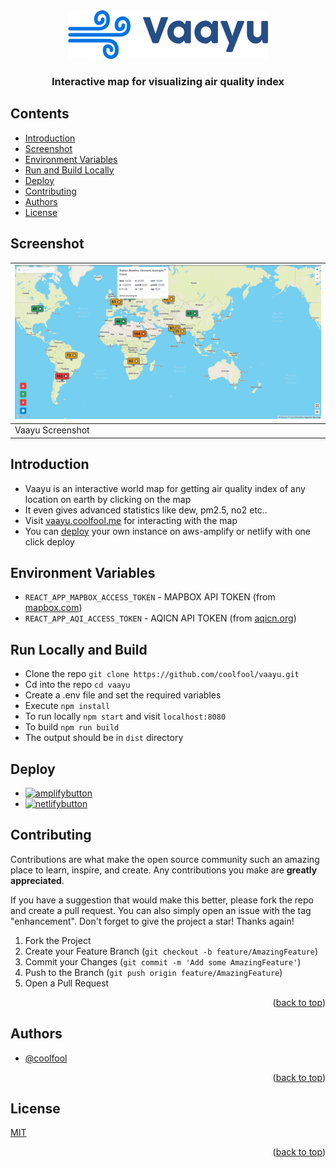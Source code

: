 <div align="center" id = "top">
  <img src="vaayu.png"  alt="vaayu logo"/>
  <h3>Interactive map for visualizing air quality index</h3> 
</div>

## Contents
- [Introduction](#introduction)
- [Screenshot](#screenshot)
- [Environment Variables](#environment-variables)
- [Run and Build Locally](#run-locally-and-build)
- [Deploy](#deploy)
- [Contributing](#contributing)
- [Authors](#authors)
- [License](#license)

## Screenshot

| ![Screenshot](screenshot.png) |                                
|-------------------------------|
| Vaayu Screenshot              |                                                                                                                                                            



## Introduction

- Vaayu is an interactive world map for getting air quality index of any location on earth by clicking on the map
- It even gives advanced statistics like dew, pm2.5, no2 etc..
- Visit [vaayu.coolfool.me](https://vaayu.coolfool.me) for interacting with the map
- You can [deploy](#deploy) your own instance on aws-amplify or netlify with one click deploy


## Environment Variables

- `REACT_APP_MAPBOX_ACCESS_TOKEN` - MAPBOX API TOKEN (from [mapbox.com](https://www.mapbox.com/))
- `REACT_APP_AQI_ACCESS_TOKEN` - AQICN API TOKEN (from [aqicn.org](https://aqicn.org/api/))

## Run Locally and Build

- Clone the repo `git clone https://github.com/coolfool/vaayu.git`
- Cd into the repo `cd vaayu`
- Create a .env file and set the required variables
- Execute `npm install`
- To run locally `npm start` and visit `localhost:8080`
- To build `npm run build`
- The output should be in `dist` directory

## Deploy

- [![amplifybutton](https://oneclick.amplifyapp.com/button.svg)](https://console.aws.amazon.com/amplify/home#/deploy?repo=https://github.com/coolfool/vaayu)
- [![netlifybutton](https://www.netlify.com/img/deploy/button.svg)](https://app.netlify.com/start/deploy?repository=https://github.com/coolfool/vaayu)


## Contributing

Contributions are what make the open source community such an amazing place to learn, inspire, and create. Any contributions you make are **greatly appreciated**.

If you have a suggestion that would make this better, please fork the repo and create a pull request. You can also simply open an issue with the tag "enhancement".
Don't forget to give the project a star! Thanks again!

1. Fork the Project
2. Create your Feature Branch (`git checkout -b feature/AmazingFeature`)
3. Commit your Changes (`git commit -m 'Add some AmazingFeature'`)
4. Push to the Branch (`git push origin feature/AmazingFeature`)
5. Open a Pull Request

<p align="right">(<a href="#top">back to top</a>)</p>


## Authors

- [@coolfool](https://www.github.com/coolfool)

<p align="right">(<a href="#top">back to top</a>)</p>

## License

[MIT](https://choosealicense.com/licenses/mit/)

<p align="right">(<a href="#top">back to top</a>)</p>
